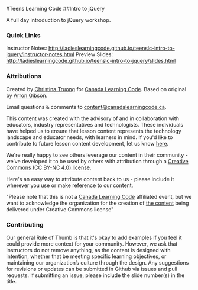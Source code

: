 #Teens Learning Code
##Intro to jQuery

A full day introduction to jQuery workshop.

### Quick Links

Instructor Notes: http://ladieslearningcode.github.io/teenslc-intro-to-jquery/instructor-notes.html
Preview Slides: http://ladieslearningcode.github.io/teenslc-intro-to-jquery/slides.html

### Attributions

Created by [Christina Truong](http://christinatruong.com) for [Canada Learning Code](https://www.canadalearningcode.ca/). Based on original by [Arron Gibson](https://github.com/infn8/).

Email questions & comments to <content@canadalearningcode.ca>.

This content was created with the advisory of and in collaboration with educators, industry representatives and technologists. These individuals have helped us to ensure that lesson content represents the technology landscape and educator needs, with learners in mind. If you'd like to contribute to future lesson content development, let us know [here](https://docs.google.com/forms/d/e/1FAIpQLSfJ8NSMKVAmzpdn3EAymxCbDDz3XZPxyDdmtQ87GECuvXzzDQ/viewform).

We're really happy to see others leverage our content in their community - we’ve developed it to be used by others with attribution through a [Creative Commons (CC BY-NC 4.0) license](https://creativecommons.org/licenses/by-nc/4.0/).

Here's an easy way to attribute content back to us - please include it wherever you use or make reference to our content.

"Please note that this is not a [Canada Learning Code](https://www.canadalearningcode.ca/) affiliated event, but we want to acknowledge the organization for the creation of [the content](https://github.com/ladieslearningcode/teenslc-intro-to-jquery) being delivered under Creative Commons license"


### Contributing

Our general Rule of Thumb is that it's okay to add examples if you feel it could provide more context for your community. However, we ask that instructors do not remove anything, as the content is designed with intention, whether that be meeting specific learning objectives, or maintaining our organization’s culture through the design.  Any suggestions for revisions or updates can be submitted in Github via issues and pull requests. If submitting an issue, please include the slide number(s) in the title.
